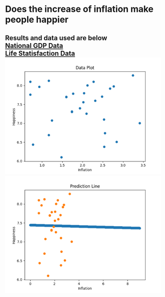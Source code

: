 <h1>Does the increase of inflation make people happier</h1>

<h2> Results and data used are below 
    <br>
    <a href="https://www.imf.org/en/Publications/WEO/weo-database/2023/October" target="_blank"> National GDP Data </a>
    <br>
    <a href="https://stats.oecd.org/Index.aspx?DataSetCode=HSL" target="_blank"> Life Statisfaction Data </a>
    <br>
    <img src="media/img1.png">
    <br>
    <img src="media/img2.png">
</h2>


